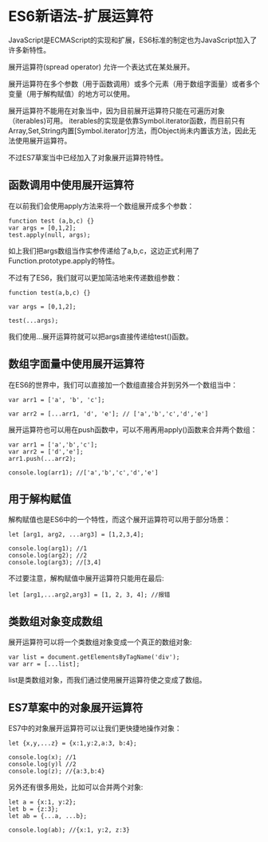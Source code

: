 # ES6新语法-扩展运算符

JavaScript是ECMAScript的实现和扩展，ES6标准的制定也为JavaScript加入了许多新特性。

展开运算符(spread operator) 允许一个表达式在某处展开。

展开运算符在多个参数（用于函数调用）或多个元素（用于数组字面量）或者多个变量（用于解构赋值）的地方可以使用。

展开运算符不能用在对象当中，因为目前展开运算符只能在可遍历对象（iterables)可用。
iterables的实现是依靠Symbol.iterator函数，而目前只有Array,Set,String内置\[Symbol.iterator\]方法，而Object尚未内置该方法，因此无法使用展开运算符。

不过ES7草案当中已经加入了对象展开运算符特性。

## 函数调用中使用展开运算符

在以前我们会使用apply方法来将一个数组展开成多个参数：

```
function test (a,b,c) {}
var args = [0,1,2];
test.apply(null, args);
```

如上我们把args数组当作实参传递给了a,b,c，这边正式利用了Function.prototype.apply的特性。

不过有了ES6，我们就可以更加简洁地来传递数组参数：

```
function test(a,b,c) {}

var args = [0,1,2];

test(...args);
```

我们使用...展开运算符就可以把args直接传递给test()函数。

## 数组字面量中使用展开运算符

在ES6的世界中，我们可以直接加一个数组直接合并到另外一个数组当中：

```
var arr1 = ['a', 'b', 'c'];

var arr2 = [...arr1, 'd', 'e']; // ['a','b','c','d','e']
```

展开运算符也可以用在push函数中，可以不用再用apply()函数来合并两个数组：

```
var arr1 = ['a','b','c'];
var arr2 = ['d','e'];
arr1.push(...arr2); 

console.log(arr1); //['a','b','c','d','e']
```

## 用于解构赋值

解构赋值也是ES6中的一个特性，而这个展开运算符可以用于部分场景：

```
let [arg1, arg2, ...arg3] = [1,2,3,4];

console.log(arg1); //1
console.log(arg2); //2
console.log(arg3); //[3,4]
```

不过要注意，解构赋值中展开运算符只能用在最后:

```
let [arg1,...arg2,arg3] = [1, 2, 3, 4]; //报错
```

## 类数组对象变成数组

展开运算符可以将一个类数组对象变成一个真正的数组对象:

```
var list = document.getElementsByTagName('div');
var arr = [...list]; 
```

list是类数组对象，而我们通过使用展开运算符使之变成了数组。

## ES7草案中的对象展开运算符

ES7中的对象展开运算符可以让我们更快捷地操作对象：

```
let {x,y,...z} = {x:1,y:2,a:3, b:4};

console.log(x); //1
console.log(y)l //2
console.log(z); //{a:3,b:4}
```

另外还有很多用处，比如可以合并两个对象:

```
let a = {x:1, y:2};
let b = {z:3};
let ab = {...a, ...b};

console.log(ab); //{x:1, y:2, z:3}